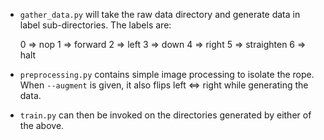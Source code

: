 - `gather_data.py` will take the raw data directory and generate data in
label sub-directories. The labels are:

    0 => nop
    1 => forward
    2 => left
    3 => down
    4 => right
    5 => straighten
    6 => halt

- `preprocessing.py` contains simple image processing to isolate the rope. When `--augment` is given, it also flips left <=> right while generating the data.

- `train.py` can then be invoked on the directories generated by either of the above.
